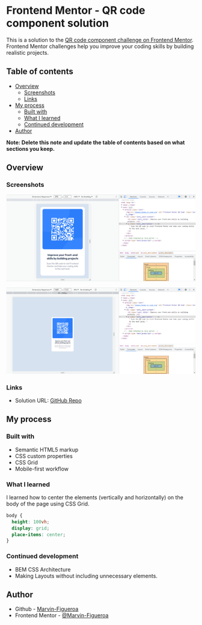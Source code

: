# Frontend Mentor - QR code component solution

This is a solution to the [QR code component challenge on Frontend Mentor](https://www.frontendmentor.io/challenges/qr-code-component-iux_sIO_H). Frontend Mentor challenges help you improve your coding skills by building realistic projects.

## Table of contents

- [Overview](#overview)
  - [Screenshots](#screenshots)
  - [Links](#links)
- [My process](#my-process)
  - [Built with](#built-with)
  - [What I learned](#what-i-learned)
  - [Continued development](#continued-development)
- [Author](#author)

**Note: Delete this note and update the table of contents based on what sections you keep.**

## Overview

### Screenshots

![](./screenshot-375px.png)

![](./screenshot-1440px.png)

### Links

- Solution URL: [GitHub Repo](https://github.com/Marvin-Figueroa/QR-code-component.git)

## My process

### Built with

- Semantic HTML5 markup
- CSS custom properties
- CSS Grid
- Mobile-first workflow

### What I learned

I learned how to center the elements (vertically and horizontally) on the body of the page using CSS Grid.

```css
body {
  height: 100vh;
  display: grid;
  place-items: center;
}
```

### Continued development

- BEM CSS Architecture
- Making Layouts without including unnecessary elements.

## Author

- Github - [Marvin-Figueroa](https://github.com/Marvin-Figueroa)
- Frontend Mentor - [@Marvin-Figueroa](https://www.frontendmentor.io/profile/Marvin-Figueroa)
